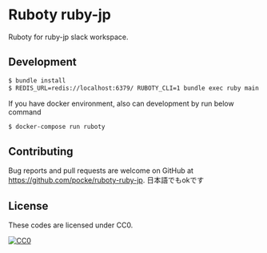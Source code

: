 Ruboty ruby-jp
===

Ruboty for ruby-jp slack workspace.



Development
---

```bash
$ bundle install
$ REDIS_URL=redis://localhost:6379/ RUBOTY_CLI=1 bundle exec ruby main.rb
```

If you have docker environment, also can development by run below command
```bash
$ docker-compose run ruboty
```



Contributing
---


Bug reports and pull requests are welcome on GitHub at https://github.com/pocke/ruboty-ruby-jp.
日本語でもokです


License
---


These codes are licensed under CC0.

[![CC0](http://i.creativecommons.org/p/zero/1.0/88x31.png "CC0")](http://creativecommons.org/publicdomain/zero/1.0/deed.en)
